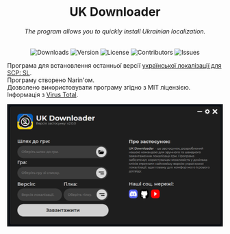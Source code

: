 <h1 align="center">UK Downloader</h1>
<h6 align="center">The program allows you to quickly install Ukrainian localization.</h6>
<div align="center">

![Downloads](https://img.shields.io/github/downloads/Ukrainian-SCPSL/UKDownloader/total?style=flat-square&label=Завантажень&logo=github)
![Version](https://img.shields.io/github/v/release/Ukrainian-SCPSL/UKDownloader?style=flat-square&label=Версія&logo=github)
![License](https://img.shields.io/github/license/Ukrainian-SCPSL/UKDownloader?style=flat-square&label=Ліцензія&logo=github)
![Contributors](https://img.shields.io/github/contributors/Ukrainian-SCPSL/UKDownloader?style=flat-square&label=Розробників&logo=github)
![Issues](https://img.shields.io/github/issues/Ukrainian-SCPSL/UKDownloader?style=flat-square&label=Помилок&logo=github)

</div>

Програма для встановлення останньої версії [української локалізації для SCP: SL](https://github.com/Ukrainian-SCPSL/Ukrainian-language).                                                          
Програму створено Narin'ом.                                                          
Дозволено використовувати програму згідно з MIT ліцензією.                                                          
Інформація з [Virus Total](https://www.virustotal.com/gui/file/666ff7de3e8b04a21be74a6cbbc2886eb31686d6cd4a30eecdbeeb7b8e2865f0?nocache=1).

![Preview](https://github.com/Ukrainian-SCPSL/UKDownloader/blob/main/UKDownloader/preview.png)
